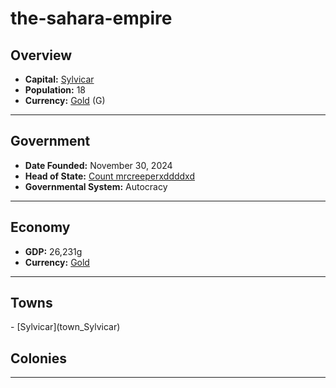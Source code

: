 <!--UNDEDITED FILE, remove this entire line if this file has been edited!-->
# <!--NAME-->the-sahara-empire<!--NAME-->

## Overview

- **Capital:** <!--CAPITAL_LINK-->[Sylvicar](Sylvicar_town)<!--CAPITAL_LINK-->
- **Population:** <!--POPULATION-->18<!--POPULATION-->
- **Currency:** <!--CURRENCY_LINK-->[Gold](Gold_currency)<!--CURRENCY_LINK--> (<!--CURRENCY_ABV-->G<!--CURRENCY_ABV-->)

---

## Government

- **Date Founded:** <!--FOUNDED-->November 30, 2024<!--FOUNDED-->
- **Head of State:** <!--LEADER_TITLE_LINK-->[Count mrcreeperxddddxd](mrcreeperxddddxd_user)<!--LEADER_TITLE_LINK-->
- **Governmental System:** <!--GOVERNMENT-->Autocracy<!--GOVERNMENT-->

---

## Economy

- **GDP:** <!--GDP-->26,231g<!--GDP-->
- **Currency:** <!--CURRENCY_LINK-->[Gold](Gold_currency)<!--CURRENCY_LINK-->

---

## Towns

<!--TOWNS-->- [Sylvicar](town_Sylvicar)<!--TOWNS-->

## Colonies

<!--COLONIES--><!--COLONIES-->

---
